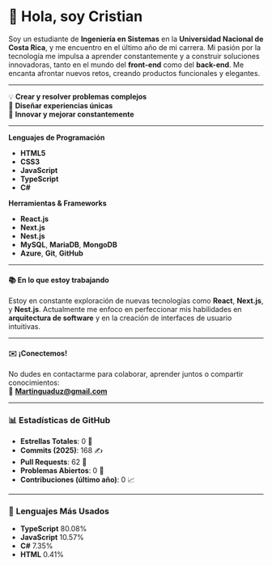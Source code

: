 # 👋 Hola, soy **Cristian**  

Soy un estudiante de **Ingeniería en Sistemas** en la **Universidad Nacional de Costa Rica**, y me encuentro en el último año de mi carrera. Mi pasión por la tecnología me impulsa a aprender constantemente y a construir soluciones innovadoras, tanto en el mundo del **front-end** como del **back-end**. Me encanta afrontar nuevos retos, creando productos funcionales y elegantes.

---

💡 **Crear y resolver problemas complejos**  
🎨 **Diseñar experiencias únicas**  
🚀 **Innovar y mejorar constantemente**

---


**Lenguajes de Programación**  
- <span class="text-yellow-400">**HTML5**</span>  
- <span class="text-blue-400">**CSS3**</span>  
- <span class="text-yellow-500">**JavaScript**</span>  
- <span class="text-blue-500">**TypeScript**</span>  
- <span class="text-green-400">**C#**</span>

**Herramientas & Frameworks**  
- <span class="text-purple-600">**React.js**</span>  
- <span class="text-indigo-600">**Next.js**</span>  
- <span class="text-red-600">**Nest.js**</span>  
- **MySQL**, **MariaDB**, **MongoDB**  
- **Azure**, **Git**, **GitHub**

---

#### 📚 **En lo que estoy trabajando**  
Estoy en constante exploración de nuevas tecnologías como **React**, **Next.js**, y **Nest.js**. Actualmente me enfoco en perfeccionar mis habilidades en **arquitectura de software** y en la creación de interfaces de usuario intuitivas.

---

#### ✉️ **¡Conectemos!**  
No dudes en contactarme para colaborar, aprender juntos o compartir conocimientos:  
📧 **[Martinguaduz@gmail.com](mailto:Martinguaduz@gmail.com)**

---

### 📊 **Estadísticas de GitHub**  

- **Estrellas Totales**: 0 🌟  
- **Commits (2025)**: 168 ✍️  
- **Pull Requests**: 62 🔄  
- **Problemas Abiertos**: 0 🧩  
- **Contribuciones (último año)**: 0 📈

---

### 📌 **Lenguajes Más Usados**  

- **TypeScript** 80.08%  
- **JavaScript** 10.57%  
- **C#** 7.35%  
- **HTML** 0.41%

